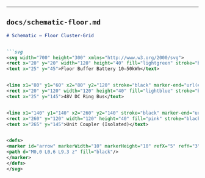

---


## `docs/schematic-floor.md`
```markdown
# Schematic — Floor Cluster-Grid


```svg
<svg width="700" height="300" xmlns="http://www.w3.org/2000/svg">
<rect x="20" y="20" width="120" height="40" fill="lightgreen" stroke="black"/>
<text x="25" y="45">Floor Buffer Battery 10–50kWh</text>


<line x1="80" y1="60" x2="80" y2="120" stroke="black" marker-end="url(#arrow)"/>
<rect x="20" y="120" width="120" height="40" fill="lightblue" stroke="black"/>
<text x="25" y="145">48V DC Ring Bus</text>


<line x1="140" y1="140" x2="260" y2="140" stroke="black" marker-end="url(#arrow)"/>
<rect x="260" y="120" width="120" height="40" fill="pink" stroke="black"/>
<text x="265" y="145">Unit Coupler (Isolated)</text>


<defs>
<marker id="arrow" markerWidth="10" markerHeight="10" refX="5" refY="3" orient="auto">
<path d="M0,0 L0,6 L9,3 z" fill="black"/>
</marker>
</defs>
</svg>
